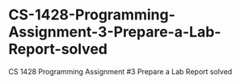 # CS-1428-Programming-Assignment-3-Prepare-a-Lab-Report-solved
CS 1428 Programming Assignment #3 Prepare a Lab Report solved
